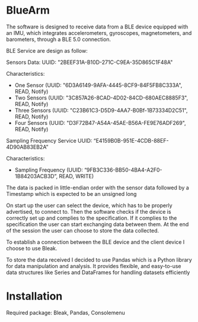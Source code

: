 # BlueArm
The software is designed to receive  data from a BLE device equipped with an IMU, which integrates accelerometers, gyroscopes, magnetometers, and barometers, through a BLE 5.0 connection.

BLE Service are design as follow:

Sensors Data: UUID: "2BEEF31A-B10D-271C-C9EA-35D865C1F48A"

Characteristics:

- One Sensor (UUID: "6D3A6149-9AFA-4445-8CF9-84F5FB8C333A", READ, Notify)
- Two Sensors (UUID: "3C857A26-8CAD-4D02-84CD-680AEC8885F3", READ, Notify)
- Three Sensors (UUID: "C23B61C3-D5D9-4AA7-B0Bf-1B73334D2C51", READ, Notify)
- Four Sensors (UUID: "D3F72B47-A54A-45AE-B56A-FE9E76ADF269", READ, Notify)

Sampling Frequency Service UUID: “E4159B0B-951E-4CDB-88EF-4D90AB83EB2A”

Characteristics:

- Sampling Frequency (UUID: “9FB3C336-BB50-4BA4-A2F0-1B84203ACB3D”, READ, WRITE)

The data is packed in little-endian order with the sensor data followed by a Timestamp which is expected to be an unsigned long

On start up the user can select the device, which has to be properly advertised, to connect to. Then the software checks if the device is correctly set up and complies to the specification. If it complies to the specification the user can start exchanging data between them. At the end of the session the user can choose to store the data collected.

To establish a connection between the BLE device and the client device I choose to use Bleak.

To store the data received I decided to use Pandas which is a Python library for data manipulation and analysis. It provides flexible, and easy-to-use data structures like Series and DataFrames for handling datasets efficiently
# Installation
Required package: Bleak, Pandas, Consolemenu
